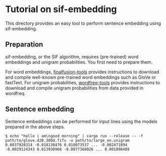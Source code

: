 # Tutorial on sif-embedding

This directory provides an easy tool to perform sentence embedding using sif-embedding.

## Preparation

sif-embedding, or the SIF algorithm, requires (pre-trained) word embeddings and unigram probabilities.
You first need to prepare them.

For word embeddings, [finalfusion-tools](../finalfusion-tools) provides instructions to download and compile well-known pre-trained word embeddings such as GloVe or fastText.
For unigram probabilities, [wordfreq-tools](../wordfreq-tools) provides instructions to download and compile unigram probabilities from data provided in wordfreq.

## Sentence embedding

Sentence embeddings can be performed for input lines using the models prepared in the above steps.

```
$ echo "hello i am\ngood morning" | cargo run --release -- -f path/to/glove.42B.300d.fifu -u path/to/large_en.unigram
0.0037920314 -0.018138476 0.010073537 ... -0.002471894
-0.0029124343 0.013930968 -0.0077368026 ... 0.001898489
```
